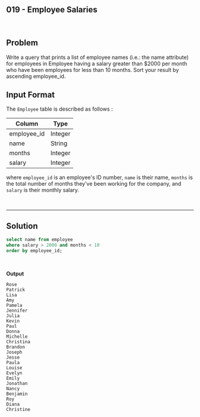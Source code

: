 
## 019 - Employee Salaries
<br>

## Problem
Write a query that prints a list of employee names (i.e.: the name attribute) for employees in Employee having a salary greater than $2000 per month who have been employees for less than 10 months. Sort your result by ascending employee_id.

## Input Format

The `Employee` table is described as follows :


|  Column | Type |
|---|---|
| employee_id  | Integer |
| name | String   |
| months  | Integer  |
| salary  | Integer  |

where `employee_id` is an employee's ID number, `name` is their name, `months` is the total number of months they've been working for the company, and `salary` is their monthly salary.


<br>

---

## Solution


```SQL
select name from employee
where salary > 2000 and months < 10
order by employee_id;

```

<br>

**Output**

```
Rose 
Patrick 
Lisa 
Amy 
Pamela 
Jennifer 
Julia 
Kevin 
Paul 
Donna 
Michelle 
Christina 
Brandon 
Joseph 
Jesse 
Paula 
Louise 
Evelyn 
Emily 
Jonathan 
Nancy 
Benjamin 
Roy 
Diana 
Christine 
```
